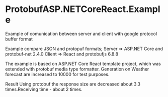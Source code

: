 # ProtobufASP.NETCoreReact.Example
Example of comunication between server and client with google protocol buffer format 

Example compare JSON and protopuf formats;
Server => ASP.NET Core and protobuf-net 2.4.0
Client => React and protobufjs 6.8.8

The example is based on ASP.NET Core React template project, which was extended with protobuf media type formatter. Generation on Weather forecast are increased to 10000 for test purposes.

Result
Using protobuf the response size are decreased about 3.3 times.Receiving time - about 2 times.


